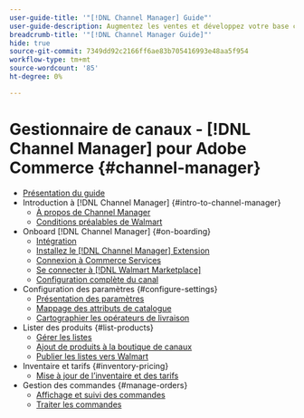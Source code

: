 ```yaml
---
user-guide-title: '"[!DNL Channel Manager] Guide"'
user-guide-description: Augmentez les ventes et développez votre base client en intégrant Adobe Commerce ou Magento Open Source à votre [!DNL Walmart Marketplace Seller Central] compte .
breadcrumb-title: '"[!DNL Channel Manager Guide]"'
hide: true
source-git-commit: 7349dd92c2166ff6ae83b705416993e48aa5f954
workflow-type: tm+mt
source-wordcount: '85'
ht-degree: 0%

---
```



# Gestionnaire de canaux - [!DNL Channel Manager] pour Adobe Commerce {#channel-manager}

- [Présentation du guide](guide-overview.md)
- Introduction à [!DNL Channel Manager] {#intro-to-channel-manager}
   - [À propos de Channel Manager](overview.md)
   - [Conditions préalables de Walmart](walmart-prerequisites.md)
- Onboard [!DNL Channel Manager] {#on-boarding}
   - [Intégration](onboard.md)
   - [Installez le [!DNL Channel Manager] Extension](install.md)
   - [Connexion à Commerce Services](connect.md)
   - [Se connecter à [!DNL Walmart Marketplace]](connect-marketplace.md)
   - [Configuration complète du canal](complete-store-setup.md)
- Configuration des paramètres {#configure-settings}
   - [Présentation des paramètres](settings-overview.md)
   - [Mappage des attributs de catalogue](map-catalog-attributes.md)
   - [Cartographier les opérateurs de livraison](map-shipping-carriers.md)
- Lister des produits {#list-products}
   - [Gérer les listes](manage-listings.md)
   - [Ajout de produits à la boutique de canaux](add-products-to-channel-store.md)
   - [Publier les listes vers Walmart](publish-listings-to-marketplace.md)
- Inventaire et tarifs {#inventory-pricing}
   - [Mise à jour de l’inventaire et des tarifs](inventory-and-price-updates.md)
- Gestion des commandes {#manage-orders}
   - [Affichage et suivi des commandes](manage-orders.md)
   - [Traiter les commandes](process-orders.md)

